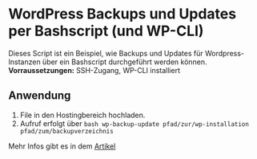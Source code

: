 # WordPress Backups und Updates per Bashscript (und WP-CLI)

Dieses Script ist ein Beispiel, wie Backups und Updates für  Wordpress-Instanzen über ein Bashscript durchgeführt werden können. 
**Vorraussetzungen:** SSH-Zugang, WP-CLI installiert

## Anwendung ##
1. File in den Hostingbereich hochladen.
2. Aufruf erfolgt über `bash wp-backup-update pfad/zur/wp-installation pfad/zum/backupverzeichnis`

Mehr Infos gibt es in dem [Artikel](https://emsgold.de/automatisierte-updates-und-backups-mit-bashscript)
